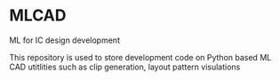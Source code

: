 # MLCAD
ML for IC design development

This repository is used to store development code on Python based ML CAD utitlities such as clip generation, layout pattern visulations
